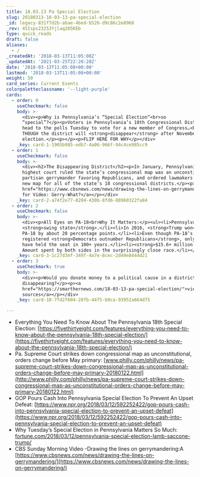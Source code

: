 ```yaml
---
title: 18.03.13 Pa Special Election
slug: 20180313-18-03-13-pa-special-election
_id: legacy-831f7d2b-abae-4bed-b526-d9c86c2e8968
_rev: 45Isps23253Yjlaq285KEb
type: quick_reads
draft: false
aliases:
  - /
_createdAt: '2018-03-13T11:05:08Z'
_updatedAt: '2021-03-25T22:20:28Z'
date: '2018-03-13T11:05:08+00:00'
lastmod: '2018-03-13T11:05:08+00:00'
weight: 50
card_series: Current Events
colorpaletteclassname: '--light-purple'
cards:
  - order: 0
    useCheckmark: false
    body: >-
      <div><p>Why is Pennsylvania’s “Special Election”<br>so
      “special”?</p><p>Voters in Pennsylvania’s 18th Congressional District will
      head to the polls Tuesday to vote for a new member of Congress…<br>EVEN
      THOUGH the district will <strong>disappear</strong> after November’s
      election.</p><p></p><p>FLIP HERE FOR WHY</p></div>
    _key: card-1-1905b985-edb7-4a06-966f-94c4ce985cc9
  - order: 1
    useCheckmark: false
    body: >-
      <div><h2>The Disappearing District</h2><p>In January, Pennsylvania’s
      highest court ruled the state’s congressional map was an unconstitutional
      partisan gerrymander favoring Republicans, and ordered lawmakers to draw a
      new map for all of the state’s 18 congressional districts.</p><p><a
      href="https://www.cbsnews.com/news/drawing-the-lines-on-gerrymandering/">Click
      for Video: Gerry-What?</a></p></div>
    _key: card-2-a74f2e77-8284-430b-8fd6-88960322fa84
  - order: 2
    useCheckmark: false
    body: >-
      <div><p>All Eyes on PA-18<br>Why It Matters:</p><ul><li>Pennsylvania is a
      <strong>swing state</strong>.</li><li>In 2016, <strong>Trump won</strong>
      PA-18 by about 20 percentage points.</li><li>Even though PA-18’s
      registered <strong>Democrats outnumber Republicans</strong>, only two Dems
      have held the seat in 100+ years.</li><li><strong>$15.6+ million:</strong>
      Amount spent by both sides in the surprisingly close race.</li></ul></div>
    _key: card-3-1c27d3ef-349f-4a7e-8cec-2d49e8444d21
  - order: 3
    useCheckmark: true
    body: >-
      <div><p>Would you donate money to a political cause in a district that's
      disappearing?</p><p><a
      href="https://smarthernews.com/18-03-13-pa-special-election/">view
      sources</a></p></div>
    _key: card-10-7fd2f604-28fb-44f5-b9ca-93952a664d75

---
```

* Everything You Need To Know About The Pennsylvania 18th Special Election: [https://fivethirtyeight.com/features/everything-you-need-to-know-about-the-pennsylvania-18th-special-election/](https://fivethirtyeight.com/features/everything-you-need-to-know-about-the-pennsylvania-18th-special-election/)
* Pa. Supreme Court strikes down congressional map as unconstitutional, orders change before May primary: [www.philly.com/philly/news/pa-supreme-court-strikes-down-congressional-map-as-unconstitutional-orders-change-before-may-primary-20180122.html](http://www.philly.com/philly/news/pa-supreme-court-strikes-down-congressional-map-as-unconstitutional-orders-change-before-may-primary-20180122.html)
* GOP Pours Cash Into Pennsylvania Special Election To Prevent An Upset Defeat: [https://www.npr.org/2018/03/12/592252422/gop-pours-cash-into-pennsylvania-special-election-to-prevent-an-upset-defeat](https://www.npr.org/2018/03/12/592252422/gop-pours-cash-into-pennsylvania-special-election-to-prevent-an-upset-defeat)
* Why Tuesday’s Special Election in Pennsylvania Matters So Much: [fortune.com/2018/03/12/pennsylvania-special-election-lamb-saccone-trump/](http://fortune.com/2018/03/12/pennsylvania-special-election-lamb-saccone-trump/)
* CBS Sunday Morning Video -Drawing the lines on gerrymandering:A [https://www.cbsnews.com/news/drawing-the-lines-on-gerrymandering/](https://www.cbsnews.com/news/drawing-the-lines-on-gerrymandering/)